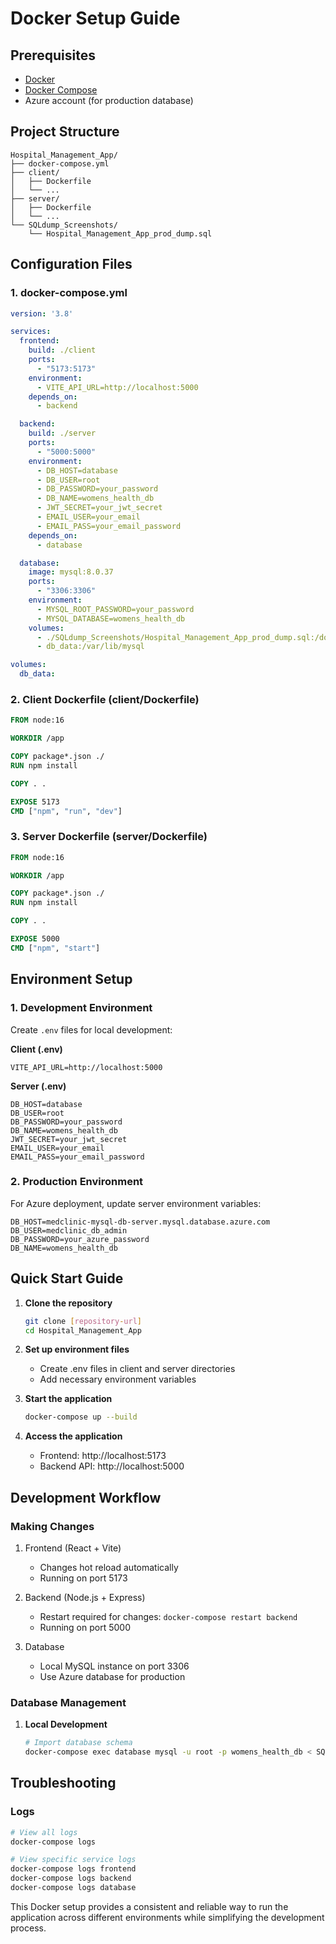 # Docker Setup Guide

## Prerequisites

- [Docker](https://docs.docker.com/get-docker/)
- [Docker Compose](https://docs.docker.com/compose/install/)
- Azure account (for production database)

## Project Structure
```
Hospital_Management_App/
├── docker-compose.yml
├── client/
│   ├── Dockerfile
│   └── ...
├── server/
│   ├── Dockerfile
│   └── ...
└── SQLdump_Screenshots/
    └── Hospital_Management_App_prod_dump.sql
```

## Configuration Files

### 1. docker-compose.yml
```yaml
version: '3.8'

services:
  frontend:
    build: ./client
    ports:
      - "5173:5173"
    environment:
      - VITE_API_URL=http://localhost:5000
    depends_on:
      - backend

  backend:
    build: ./server
    ports:
      - "5000:5000"
    environment:
      - DB_HOST=database
      - DB_USER=root
      - DB_PASSWORD=your_password
      - DB_NAME=womens_health_db
      - JWT_SECRET=your_jwt_secret
      - EMAIL_USER=your_email
      - EMAIL_PASS=your_email_password
    depends_on:
      - database

  database:
    image: mysql:8.0.37
    ports:
      - "3306:3306"
    environment:
      - MYSQL_ROOT_PASSWORD=your_password
      - MYSQL_DATABASE=womens_health_db
    volumes:
      - ./SQLdump_Screenshots/Hospital_Management_App_prod_dump.sql:/docker-entrypoint-initdb.d/init.sql
      - db_data:/var/lib/mysql

volumes:
  db_data:
```

### 2. Client Dockerfile (client/Dockerfile)
```dockerfile
FROM node:16

WORKDIR /app

COPY package*.json ./
RUN npm install

COPY . .

EXPOSE 5173
CMD ["npm", "run", "dev"]
```

### 3. Server Dockerfile (server/Dockerfile)
```dockerfile
FROM node:16

WORKDIR /app

COPY package*.json ./
RUN npm install

COPY . .

EXPOSE 5000
CMD ["npm", "start"]
```

## Environment Setup

### 1. Development Environment
Create `.env` files for local development:

**Client (.env)**
```
VITE_API_URL=http://localhost:5000
```

**Server (.env)**
```
DB_HOST=database
DB_USER=root
DB_PASSWORD=your_password
DB_NAME=womens_health_db
JWT_SECRET=your_jwt_secret
EMAIL_USER=your_email
EMAIL_PASS=your_email_password
```

### 2. Production Environment
For Azure deployment, update server environment variables:

```
DB_HOST=medclinic-mysql-db-server.mysql.database.azure.com
DB_USER=medclinic_db_admin
DB_PASSWORD=your_azure_password
DB_NAME=womens_health_db
```

## Quick Start Guide

1. **Clone the repository**
   ```bash
   git clone [repository-url]
   cd Hospital_Management_App
   ```

2. **Set up environment files**
   - Create .env files in client and server directories
   - Add necessary environment variables

3. **Start the application**
   ```bash
   docker-compose up --build
   ```

4. **Access the application**
   - Frontend: http://localhost:5173
   - Backend API: http://localhost:5000

## Development Workflow

### Making Changes
1. Frontend (React + Vite)
   - Changes hot reload automatically
   - Running on port 5173

2. Backend (Node.js + Express)
   - Restart required for changes: `docker-compose restart backend`
   - Running on port 5000

3. Database
   - Local MySQL instance on port 3306
   - Use Azure database for production

### Database Management
1. **Local Development**
   ```bash
   # Import database schema
   docker-compose exec database mysql -u root -p womens_health_db < SQLdump_Screenshots/Hospital_Management_App_prod_dump.sql
   ```


## Troubleshooting

### Logs
```bash
# View all logs
docker-compose logs

# View specific service logs
docker-compose logs frontend
docker-compose logs backend
docker-compose logs database
```

This Docker setup provides a consistent and reliable way to run the application across different environments while simplifying the development process.